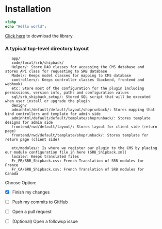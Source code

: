 # Installation
```php
<?php
echo "Hello world";
```

[Click here](https://google.com.kh) to download the library.

### A typical top-level directory layout
```
   app/
   code/local/srb/shipback/
   Helper/: Store DAO classes for accessing the CMS database and stores API class for requesting to SRB database
   Model/: Keeps model classes for mapping to CMS database
   controllers/: Keeps controller classes (backend, frontend and webhook)
   etc: Store most of the configuration for the plugin including permissions, version info, paths and configuration values
   sql/srb_shipback_setup/: Stored SQL script that will be executed when user install or upgrade the plugin
   design/
   adminhtml/default/default/layout/shoprunback/: Stores mapping that bind controllers and template for admin side
   adminhtml/default/default/template/shoprunback/: Stores template designs for admin side
   frontend/rwd/default/layout/: Stores layout for client side (return page)
   frontend/rwd/default/template/shoprunback/: Stores template for return page (client side)

   etc/modules/: Is where we register our plugin to the CMS by placing our module configuration file in here (SRB_Shipback.xml)
   locale/: Keeps translated files
   Fr_FR/SRB_Shipback.csv: French Translation of SRB modules for France
   Fr_CA/SRB_Shipback.csv: French Translation of SRB modules for Canada

```    

Choose Option:
- [x] Finish my changes
- [ ] Push my commits to GitHub
- [ ] Open a pull request
- [ ] \(Optional) Open a followup issue


